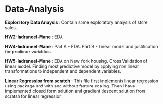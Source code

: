 # Data-Analysis

**Exploratory Data Anaysis** : Contain some exploratory analysis of store sales.

**HW2-Indraneel-Mane** : EDA 

**HW4-Indraneel-Mane** : Part A - EDA. Part B - Linear model and justification for predictor variables.

**HW5-Indraneel-Mane** : EDA on New York housing.  Cross Validation of linear model. Finding most predictive model by applying non linear transformations to independent and dependent variables.

**Linear Regression from scratch** : This file first implements linear regression using package and with and without feature scaling. Then I have implemented closed form solution and gradient descent solution from scratsh for linear regression.
